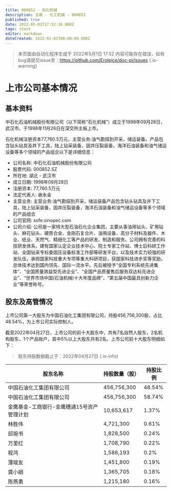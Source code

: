 ```yaml
---
title: 000852 - 石化机械
description: 主板 - 化工机械 - 000852
published: true
date: 2022-05-01T17:52:16.000Z
tags: stock
editor: markdown
dateCreated: 2022-01-01T00:00:00.000Z
---
```


> 本页面由自动化程序生成于 2022年5月1日 17:52
> 内容可能存在错误，如有bug请提交issue至：https://github.com/Eroleice/doc-pi/issues
{.is-warning}

# 上市公司基本情况

## 基本资料

中石化石油机械股份有限公司（以下简称“石化机械”）成立于1998年09月28日，武汉市。于1998年11月26日在深交所主板上市。

石化机械注册资本77,760.5万元，主营业务:油气勘探到开采，储运装备。产品包含钻头钻具及井下工具，陆上钻采装备，固井压裂装备，海洋石油装备和油气储运设备等多个领域的产品组合以下是详细信息：

- 公司名称: 中石化石油机械股份有限公司
- 股票代码: 000852.SZ
- 所在地: 湖北 - 武汉市
- 成立日期: 1998年09月28日
- 注册资本: 77,760.5万元
- 法定代表人: 谢永金
- 主营业务: 主营业务:油气勘探到开采，储运装备产品包含钻头钻具及井下工具，陆上钻采装备，固井压裂装备，海洋石油装备和油气储运设备等多个领域的产品组合
- 公司官网: sofe.sinopec.com
- 公司介绍: 公司是一家特大型石油石化企业集团，主要从事油用钻头、矿用钻头、麻花钻头、硬质合金、金刚石复合片、油用设备、高分子材料及器件、木业、纸业、天然气、精细化工等产品的研发、制造和服务。公司拥有完善的科技研发体系，建有国家认定企业技术中心、院士专家工作站、博士后科研工作站、全国钻采专标委固压设备标准工作部等研发平台，以及技术实力较强的研发队伍，承担国家科技重大专项等重大科研项目，获国家科技进步奖等奖励，总体技术达到国内领先、国际一流水平。先后被授予“全国专利系统先进集体”、“全国质量效益型先进企业”、“全国产品质量售后服务双达标先进企业”、“世界市场中国(石油机械)十大年度品牌”、“第五届中国最具创新力企业”等荣誉称号。


## 股东及高管情况

上市公司第一大股东为中国石油化工集团有限公司，持股456,756,300股，占比48.54%，为上市公司实际控制人。

截至2022年04月27日，上市公司的前十大股东中，共有7名自然人股东，2名机构股东，1个产品账户，其中5%以上大股东共有2名。上市公司前十大股东明细如下：

> 股东持股数据截止于：2022年04月27日
{.is-info}

| 股东名称 | 持股数量（股） | 持股比例 |
| --- | --- | --- |
| 中国石油化工集团有限公司 | 456,756,300 | 48.54% |
| 中国石油化工集团有限公司 | 456,756,300 | 58.74% |
| 金鹰基金-工商银行-金鹰穗通15号资产管理计划 | 10,653,617 | 1.37% |
| 林胜伟 | 4,721,300 | 0.61% |
| 邱琬书 | 1,828,500 | 0.24% |
| 万里红 | 1,708,790 | 0.22% |
| 程鸿 | 1,586,193 | 0.2% |
| 薄竣友 | 1,451,800 | 0.19% |
| 龚小娟 | 1,365,705 | 0.18% |
| 陈燕勇 | 1,215,180 | 0.16% |




